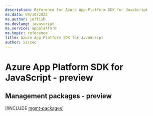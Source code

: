 ```yaml
---
description: Reference for Azure App Platform SDK for JavaScript
ms.data: 08/10/2022
ms.author: jeffish
ms.devlang: javascript
ms.service: appplatform
ms.topic: reference
title: Azure App Platform SDK for JavaScript
author: xirzec
---
```

# Azure App Platform SDK for JavaScript - preview

## Management packages - preview
[!INCLUDE [mgmt-packages](app-platform-mgmt-index.md)]